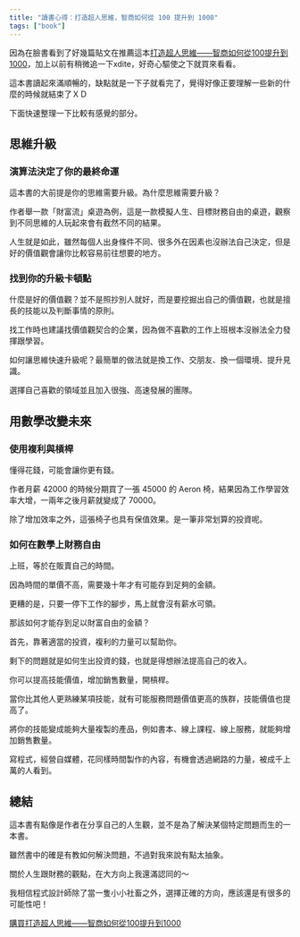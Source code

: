 ```yaml
---
title: "讀書心得：打造超人思維，智商如何從 100 提升到 1000"
tags: ["book"]
---
```


因為在臉書看到了好幾篇貼文在推薦這本[打造超人思維——智商如何從100提升到1000](https://www.books.com.tw/exep/assp.php/shubo/products/0010878965?utm_source=shubo&utm_medium=ap-books&utm_content=recommend&utm_campaign=ap-202101)，加上以前有稍微追一下xdite，好奇心驅使之下就買來看看。

這本書讀起來滿順暢的，缺點就是一下子就看完了，覺得好像正要理解一些新的什麼的時候就結束了ＸＤ

下面快速整理一下比較有感覺的部分。

## 思維升級

### 演算法決定了你的最終命運

這本書的大前提是你的思維需要升級。為什麼思維需要升級？

作者舉一款「財富流」桌遊為例，這是一款模擬人生、目標財務自由的桌遊，觀察到不同思維的人玩起來會有截然不同的結果。

人生就是如此，雖然每個人出身條件不同、很多外在因素也沒辦法自己決定，但是好的價值觀會讓你比較容易前往想要的地方。

### 找到你的升級卡頓點

什麼是好的價值觀？並不是照抄別人就好，而是要挖掘出自己的價值觀，也就是擅長的技能以及判斷事情的原則。

找工作時也建議找價值觀契合的企業，因為做不喜歡的工作上班根本沒辦法全力發揮跟學習。

如何讓思維快速升級呢？最簡單的做法就是換工作、交朋友、換一個環境、提升見識。

選擇自己喜歡的領域並且加入很強、高速發展的團隊。

## 用數學改變未來

### 使用複利與槓桿

懂得花錢，可能會讓你更有錢。

作者月薪 42000 的時候分期買了一張 45000 的 Aeron 椅，結果因為工作學習效率大增，一兩年之後月薪就變成了 70000。

除了增加效率之外，這張椅子也具有保值效果。是一筆非常划算的投資呢。

### 如何在數學上財務自由

上班，等於在販賣自己的時間。

因為時間的單價不高，需要幾十年才有可能存到足夠的金額。

更糟的是，只要一停下工作的腳步，馬上就會沒有薪水可領。

那該如何才能存到足以財富自由的金額？

首先，靠著適當的投資，複利的力量可以幫助你。

剩下的問題就是如何生出投資的錢，也就是得想辦法提高自己的收入。

你可以提高技能價值，增加銷售數量，開槓桿。

當你比其他人更熟練某項技能，就有可能服務問題價值更高的族群，技能價值也提高了。

將你的技能變成能夠大量複製的產品，例如書本、線上課程、線上服務，就能夠增加銷售數量。

寫程式，經營自媒體，花同樣時間製作的內容，有機會透過網路的力量，被成千上萬的人看到。

## 總結

這本書有點像是作者在分享自己的人生觀，並不是為了解決某個特定問題而生的一本書。

雖然書中的確是有教如何解決問題，不過對我來說有點太抽象。

關於人生跟財務的觀點，在大方向上我還滿認同的～

我相信程式設計師除了當一隻小小社畜之外，選擇正確的方向，應該還是有很多的可能性吧！

[購買打造超人思維——智商如何從100提升到1000](https://www.books.com.tw/exep/assp.php/shubo/products/0010878965?utm_source=shubo&utm_medium=ap-books&utm_content=recommend&utm_campaign=ap-202101)
